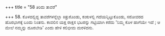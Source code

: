 +++
title = "58 ತಿರಿದು ತಾವರೆ"

+++
58. ಕೊಳದಲ್ಲಿದ್ದ ತಾವರೆಗಳನ್ನೆಲ್ಲಾ ಕಿತ್ತುಕೊಂಡು, ಕಂಕುಳಲ್ಲಿ ಗದೆಯನ್ನಿಟ್ಟುಕೊಂಡು, ಸರೋವರದ ಹೊರಭಾಗಕ್ಕೆ ಬಂದು ನಿಂತನು. ಕಾವಲಿನ ಯಕ್ಷ ರಾಕ್ಷಸ ಭಟರನ್ನು ಗಟ್ಟಿಯಾಗಿ ಕರೆದು 'ನಿಮ್ಮ ಕೊಳ ಹಾಗೆಯೇ ಇದೆ ; ಆ ಮೇಲೆ ನಮ್ಮನ್ನು ದೂರಬೇಡಿ' ಎಂದು ಹೇಳಿ ಕಲಿಭೀಮ ಮರಳಿದನು.